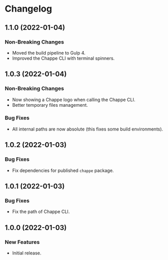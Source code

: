 # Changelog

## 1.1.0 (2022-01-04)

### Non-Breaking Changes

* Moved the build pipeline to Gulp 4.
* Improved the Chappe CLI with terminal spinners.

## 1.0.3 (2022-01-04)

### Non-Breaking Changes

* Now showing a Chappe logo when calling the Chappe CLI.
* Better temporary files management.

### Bug Fixes

* All internal paths are now absolute (this fixes some build environments).

## 1.0.2 (2022-01-03)

### Bug Fixes

* Fix dependencies for published `chappe` package.

## 1.0.1 (2022-01-03)

### Bug Fixes

* Fix the path of Chappe CLI.

## 1.0.0 (2022-01-03)

### New Features

* Initial release.

